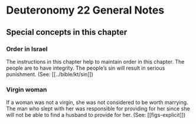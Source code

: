 # Deuteronomy 22 General Notes
## Special concepts in this chapter

### Order in Israel
The instructions in this chapter help to maintain order in this chapter. The people are to have integrity. The people’s sin will result in serious punishment. (See: [[../bible/kt/sin]])

### Virgin woman
If a woman was not a virgin, she was not considered to be worth marrying. The man who slept with her was responsible for providing for her since she will not be able to find a husband to provide for her. (See: [[figs-explicit]])